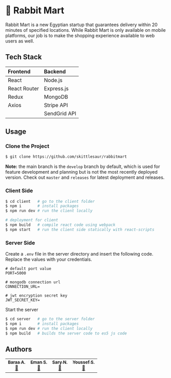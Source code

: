 # 🐰 Rabbit Mart

Rabbit Mart is a new Egyptian startup that guarantees delivery within 20 minutes of specified locations. While Rabbit
Mart is only available on mobile platforms, our job is to make the shopping experience available to web users as well.

## Tech Stack

| Frontend     | Backend      |
|:-------------|:-------------|
| React        | Node.js      |
| React Router | Express.js   |
| Redux        | MongoDB      |
| Axios        | Stripe API   |
|              | SendGrid API |

## Usage

### Clone the Project

```bash
$ git clone https://github.com/skittlesaur/rabbitmart
```

**Note:** the main branch is the `develop` branch by default, which is used for feature development and planning but is
not the most recently deployed version. Check out `master` and `releases` for latest deployment and releases.

### Client Side

```bash
$ cd client   # go to the client folder
$ npm i       # install packages
$ npm run dev # run the client locally

# deployment for client
$ npm build   # compile react code using webpack
$ npm start   # run the client side statically with react-scripts
```

### Server Side

Create a `.env` file in the server directory and insert the following code. Replace the values with your credentials.

```dotenv
# default port value
PORT=5000

# mongodb connection url
CONNECTION_URL=

# jwt encryption secret key
JWT_SECRET_KEY=
```

Start the server

```bash
$ cd server   # go to the server folder
$ npm i       # install packages
$ npm run dev # run the client locally
$ npm build   # builds the server code to es5 js code
```

## Authors

<table>
    <td align="center"><a href="https://skittlesaur.github.io"><sub><b>Baraa A.</b></sub></a><br /><a href="https://github.com/skittlesaur/rabbitmart/commits?author=skittlesaur" title="Commits">📖</a></td>
    <td align="center"><a href="https://github.com/emansalehkhalil"><sub><b>Eman S.</b></sub></a><br /><a href="https://github.com/skittlesaur/rabbitmart/commits?author=emansalehkhalil" title="Commits">📖</a></td>
    <td align="center"><a href="https://github.com/ssary"><sub><b>Sary N.</b></sub></a><br /><a href="https://github.com/skittlesaur/rabbitmart/commits?author=ssary" title="Commits">📖</a></td>
    <td align="center"><a href="https://github.com/youssefsaadgiu"><sub><b>Youssef S.</b></sub></a><br /><a href="https://github.com/skittlesaur/rabbitmart/commits?author=youssefsaadgiu" title="Commits">📖</a></td>
</table>
